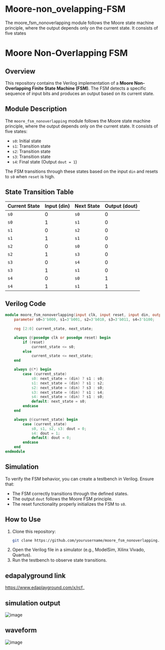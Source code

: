 # Moore-non_ovelapping-FSM
The moore_fsm_nonoverlapping module follows the Moore state machine principle, where the output depends only on the current state. It consists of five states
# Moore Non-Overlapping FSM

## Overview
This repository contains the Verilog implementation of a **Moore Non-Overlapping Finite State Machine (FSM)**. The FSM detects a specific sequence of input bits and produces an output based on its current state.

## Module Description
The `moore_fsm_nonoverlapping` module follows the Moore state machine principle, where the output depends only on the current state. It consists of five states:

- `s0`: Initial state
- `s1`: Transition state
- `s2`: Transition state
- `s3`: Transition state
- `s4`: Final state (Output `dout = 1`)

The FSM transitions through these states based on the input `din` and resets to `s0` when `reset` is high.

## State Transition Table
| Current State | Input (din) | Next State | Output (dout) |
|--------------|------------|------------|--------------|
| `s0` | 0 | `s0` | 0 |
| `s0` | 1 | `s1` | 0 |
| `s1` | 0 | `s2` | 0 |
| `s1` | 1 | `s1` | 0 |
| `s2` | 0 | `s0` | 0 |
| `s2` | 1 | `s3` | 0 |
| `s3` | 0 | `s4` | 0 |
| `s3` | 1 | `s1` | 0 |
| `s4` | 0 | `s0` | 1 |
| `s4` | 1 | `s1` | 1 |

## Verilog Code
```verilog
module moore_fsm_nonoverlapping(input clk, input reset, input din, output reg dout);
    parameter s0=3'b000, s1=3'b001, s2=3'b010, s3=3'b011, s4=3'b100;
    
    reg [2:0] current_state, next_state;

    always @(posedge clk or posedge reset) begin
        if (reset)
            current_state <= s0;
        else
            current_state <= next_state;
    end

    always @(*) begin
        case (current_state)
            s0: next_state = (din) ? s1 : s0;
            s1: next_state = (din) ? s1 : s2;
            s2: next_state = (din) ? s3 : s0;
            s3: next_state = (din) ? s1 : s4;
            s4: next_state = (din) ? s1 : s0;
            default: next_state = s0;
        endcase
    end

    always @(current_state) begin
        case (current_state)
            s0, s1, s2, s3: dout = 0;
            s4: dout = 1;
            default: dout = 0;
        endcase
    end
endmodule
```

## Simulation
To verify the FSM behavior, you can create a testbench in Verilog. Ensure that:
- The FSM correctly transitions through the defined states.
- The output `dout` follows the Moore FSM principle.
- The reset functionality properly initializes the FSM to `s0`.

## How to Use
1. Clone this repository:
   ```sh
   git clone https://github.com/yourusername/moore_fsm_nonoverlapping.git
   ```
2. Open the Verilog file in a simulator (e.g., ModelSim, Xilinx Vivado, Quartus).
3. Run the testbench to observe state transitions.

## edapalyground link
https://www.edaplayground.com/x/rcf_

## simulation output
![image](https://github.com/user-attachments/assets/6afc46f9-93a5-46e2-a894-3b186b0400d3)

## waveform
![image](https://github.com/user-attachments/assets/bbd2cfbe-8816-4950-acdb-49df1ca94881)

